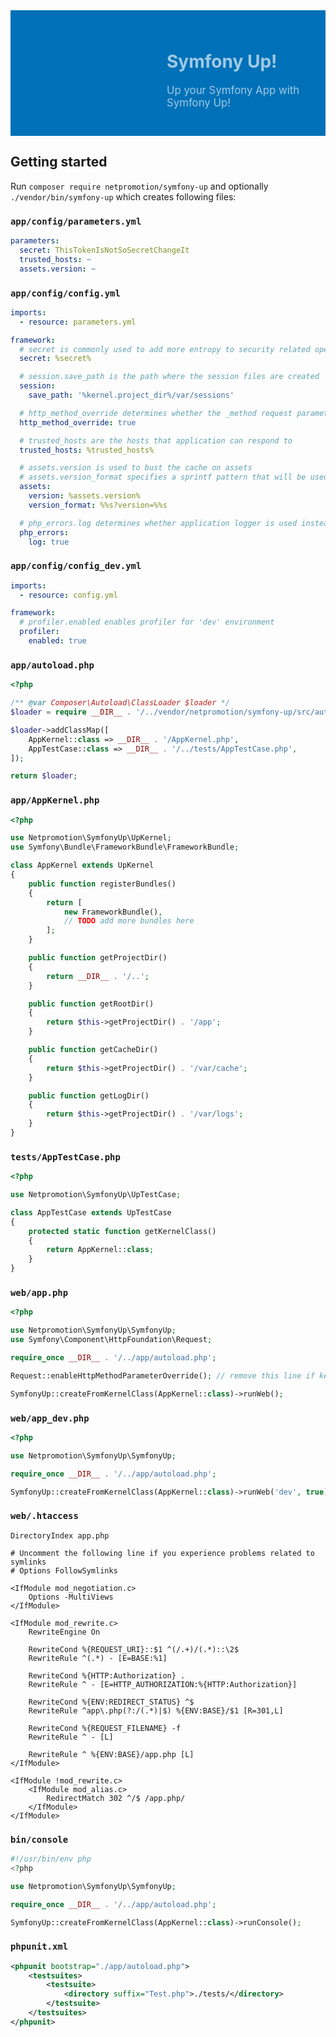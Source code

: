 <div style="background: #0071B8 url('README.header.png') repeat-x 0 0; padding: 0; margin: 0"><div style="background: transparent url('README.logo.png') no-repeat 0 0; height: 201px; padding-left: 250px; color: #A0CAE4; display: table-cell; vertical-align: middle;">
<h1 style="border-width: 0 0 0 0">Symfony Up!</h1>
<p style="font-size: larger;">Up your Symfony App with Symfony Up!</p>
</div></div>


## Getting started

Run `composer require netpromotion/symfony-up` and optionally `./vendor/bin/symfony-up` which creates following files:

### `app/config/parameters.yml`

```yaml
parameters:
  secret: ThisTokenIsNotSoSecretChangeIt
  trusted_hosts: ~
  assets.version: ~
```

### `app/config/config.yml`

```yaml
imports:
  - resource: parameters.yml

framework:
  # secret is commonly used to add more entropy to security related operations
  secret: %secret%

  # session.save_path is the path where the session files are created
  session:
    save_path: '%kernel.project_dir%/var/sessions'

  # http_method_override determines whether the _method request parameter is used as the intended HTTP method on POST requests
  http_method_override: true

  # trusted_hosts are the hosts that application can respond to
  trusted_hosts: %trusted_hosts%

  # assets.version is used to bust the cache on assets
  # assets.version_format specifies a sprintf pattern that will be used with the version option to construct an asset's path
  assets:
    version: %assets.version%
    version_format: %%s?version=%%s

  # php_errors.log determines whether application logger is used instead of the PHP logger for logging PHP errors
  php_errors:
    log: true
```

### `app/config/config_dev.yml`

```yaml
imports:
  - resource: config.yml

framework:
  # profiler.enabled enables profiler for 'dev' environment
  profiler:
    enabled: true
```

### `app/autoload.php`

```php
<?php

/** @var Composer\Autoload\ClassLoader $loader */
$loader = require __DIR__ . '/../vendor/netpromotion/symfony-up/src/autoload.php';

$loader->addClassMap([
    AppKernel::class => __DIR__ . '/AppKernel.php',
    AppTestCase::class => __DIR__ . '/../tests/AppTestCase.php',
]);

return $loader;
```

### `app/AppKernel.php`

```php
<?php

use Netpromotion\SymfonyUp\UpKernel;
use Symfony\Bundle\FrameworkBundle\FrameworkBundle;

class AppKernel extends UpKernel
{
    public function registerBundles()
    {
        return [
            new FrameworkBundle(),
            // TODO add more bundles here
        ];
    }

    public function getProjectDir()
    {
        return __DIR__ . '/..';
    }

    public function getRootDir()
    {
        return $this->getProjectDir() . '/app';
    }

    public function getCacheDir()
    {
        return $this->getProjectDir() . '/var/cache';
    }

    public function getLogDir()
    {
        return $this->getProjectDir() . '/var/logs';
    }
}
```

### `tests/AppTestCase.php`

```php
<?php

use Netpromotion\SymfonyUp\UpTestCase;

class AppTestCase extends UpTestCase
{
    protected static function getKernelClass()
    {
        return AppKernel::class;
    }
}
```

### `web/app.php`

```php
<?php

use Netpromotion\SymfonyUp\SymfonyUp;
use Symfony\Component\HttpFoundation\Request;

require_once __DIR__ . '/../app/autoload.php';

Request::enableHttpMethodParameterOverride(); // remove this line if kernel.http_method_override = false

SymfonyUp::createFromKernelClass(AppKernel::class)->runWeb();
```

### `web/app_dev.php`

```php
<?php

use Netpromotion\SymfonyUp\SymfonyUp;

require_once __DIR__ . '/../app/autoload.php';

SymfonyUp::createFromKernelClass(AppKernel::class)->runWeb('dev', true);
```

### `web/.htaccess`

```apacheconfig
DirectoryIndex app.php

# Uncomment the following line if you experience problems related to symlinks
# Options FollowSymlinks

<IfModule mod_negotiation.c>
    Options -MultiViews
</IfModule>

<IfModule mod_rewrite.c>
    RewriteEngine On

    RewriteCond %{REQUEST_URI}::$1 ^(/.+)/(.*)::\2$
    RewriteRule ^(.*) - [E=BASE:%1]

    RewriteCond %{HTTP:Authorization} .
    RewriteRule ^ - [E=HTTP_AUTHORIZATION:%{HTTP:Authorization}]

    RewriteCond %{ENV:REDIRECT_STATUS} ^$
    RewriteRule ^app\.php(?:/(.*)|$) %{ENV:BASE}/$1 [R=301,L]

    RewriteCond %{REQUEST_FILENAME} -f
    RewriteRule ^ - [L]

    RewriteRule ^ %{ENV:BASE}/app.php [L]
</IfModule>

<IfModule !mod_rewrite.c>
    <IfModule mod_alias.c>
        RedirectMatch 302 ^/$ /app.php/
    </IfModule>
</IfModule>
```

### `bin/console`

```php
#!/usr/bin/env php
<?php

use Netpromotion\SymfonyUp\SymfonyUp;

require_once __DIR__ . '/../app/autoload.php';

SymfonyUp::createFromKernelClass(AppKernel::class)->runConsole();
```

### `phpunit.xml`

```xml
<phpunit bootstrap="./app/autoload.php">
    <testsuites>
        <testsuite>
            <directory suffix="Test.php">./tests/</directory>
        </testsuite>
    </testsuites>
</phpunit>
```
